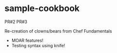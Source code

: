 # sample-cookbook
PR#2
PR#3

Re-creation of clowns/bears from Chef Fundamentals
- MOAR features!
- Testing syntax using knife!
